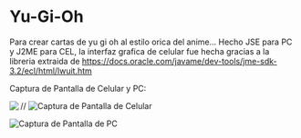 # Yu-Gi-Oh
Para crear cartas de yu gi oh al estilo orica del anime... Hecho JSE para PC y J2ME para CEL, la interfaz grafica de celular fue hecha gracias a la libreria extraida de https://docs.oracle.com/javame/dev-tools/jme-sdk-3.2/ecl/html/lwuit.htm

Captura de Pantalla de Celular y PC:

<img align="left" src="https://raw.githubusercontent.com/RicardoValladares/Yu-Gi-Oh/master/ScreenShoot-CEL.png">

// ![Captura de Pantalla de Celular](https://raw.githubusercontent.com/RicardoValladares/Yu-Gi-Oh/master/ScreenShoot-CEL.png) 


![Captura de Pantalla de PC](https://raw.githubusercontent.com/RicardoValladares/Yu-Gi-Oh/master/ScreenShoot-PC.png)


